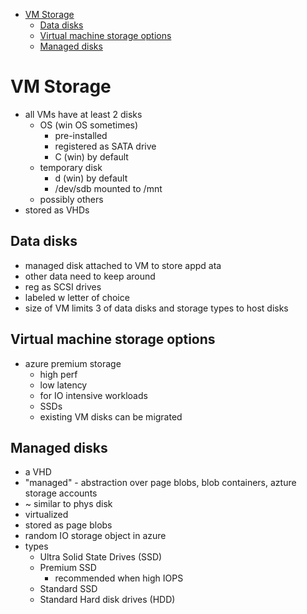 - [VM Storage](#vm-storage)
  - [Data disks](#data-disks)
  - [Virtual machine storage options](#virtual-machine-storage-options)
  - [Managed disks](#managed-disks)
# VM Storage

* all VMs have at least 2 disks
  * OS (win OS sometimes)
    * pre-installed
    * registered as SATA drive
    * C (win) by default
  * temporary disk
    * d (win) by default
    * /dev/sdb  mounted to /mnt
  * possibly others
* stored as VHDs

## Data disks
* managed disk attached to VM to store appd ata
* other data need to keep around
* reg as SCSI drives
* labeled w letter of choice
* size of VM limits 3 of data disks and storage types to host disks

## Virtual machine storage options
* azure premium storage
  * high perf
  * low latency
  * for IO intensive workloads
  * SSDs
  * existing VM disks can be migrated

## Managed disks
* a VHD
* "managed" - abstraction over page blobs, blob containers, azture storage accounts
* ~ similar to phys disk
* virtualized
* stored as page blobs
* random IO storage object in azure
* types
  * Ultra Solid State Drives (SSD)
  * Premium SSD
    * recommended when high IOPS
  * Standard SSD
  * Standard Hard disk drives (HDD)